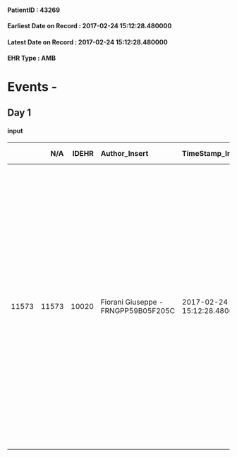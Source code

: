 
#### PatientID : 43269
#### Earliest Date on Record : 2017-02-24 15:12:28.480000
#### Latest Date on Record : 2017-02-24 15:12:28.480000
#### EHR Type : AMB

# Events - 

## Day 1

#### input
|       |    N/A |   IDEHR | Author_Insert                       | TimeStamp_Insert           | EHRType   |   PatientID |   IDDigitalSignDocument | persone_vicine   |   Unnamed: 0_x.1 |   IDANAMNESI_SOCIALE | Patient   | FamigliaAltro   | Paziente_T   | FamigliaAltro_T   |   Non_Rilevabile_x.1 | Note_Non_Rilevabile_x.1   | opt_Problemi   | Note_I                                                                                                                                                                                                                                                                                                                                                                                                                    | ds_note_timori                                                                                                                                                                                                                                          | chk_competenza                                 | opt_paziente_a   | opt_famiglia_a   | opt_adeguatezza   | opt_paziente_solo   | ds_note_con                                                                                                                                                                                                                                                                                                                                                                                                                           | opt_presente_assente   | Presenza_minori   | Caregiver_principale                                                                                                      | opt_capacita         | ds_familiari_coinv   | opt_necessario   | opt_presente   | opt_risorse_ec   | opt_paziente_psi   | opt_Ins_vol   | opt_paziente_ad   | opt_caregiver_ad   | opt_esenzione   | opt_inv_civile   |   invalidita_perc | ds_codice_es   | Needs     | Domestic partnership   | Fragility                    | opt_disponibilita_f   | opt_indennita_acc   | opt_legge   | opt_famiglia_psi   | opt_disponibilit_paz   |
|------:|-------:|--------:|:------------------------------------|:---------------------------|:----------|------------:|------------------------:|:-----------------|-----------------:|---------------------:|:----------|:----------------|:-------------|:------------------|---------------------:|:--------------------------|:---------------|:--------------------------------------------------------------------------------------------------------------------------------------------------------------------------------------------------------------------------------------------------------------------------------------------------------------------------------------------------------------------------------------------------------------------------|:--------------------------------------------------------------------------------------------------------------------------------------------------------------------------------------------------------------------------------------------------------|:-----------------------------------------------|:-----------------|:-----------------|:------------------|:--------------------|:--------------------------------------------------------------------------------------------------------------------------------------------------------------------------------------------------------------------------------------------------------------------------------------------------------------------------------------------------------------------------------------------------------------------------------------|:-----------------------|:------------------|:--------------------------------------------------------------------------------------------------------------------------|:---------------------|:---------------------|:-----------------|:---------------|:-----------------|:-------------------|:--------------|:------------------|:-------------------|:----------------|:-----------------|------------------:|:---------------|:----------|:-----------------------|:-----------------------------|:----------------------|:--------------------|:------------|:-------------------|:-----------------------|
| 11573 |  11573 |   10020 | Fiorani Giuseppe - FRNGPP59B05F205C | 2017-02-24 15:12:28.480000 | AMB       |       43269 |                  663561 | N/A              |             5357 |                 3460 | Si#1      | Si#1            | No#0         | Si#1              |                    0 | NR                        | No#0           | Il pz √® informato della malattia e della sua progressione,ma sembra ignaro della gravit√†. La moglie ,secondo la figlia Raffaella √® propensa a continuare le cure ,in realt√† consistenti in trasfusioni di emazie concentrate settimanali. I due figli Raffaella e Gaspare sono inclini ad un percorso di sole cure palliative,educati in questo dai sanitari ospedalieri e dal MMG che ha chiesto l'attivazione Vidas | La figlia ricorda che l'assistenza generale del pz √® a carico della moglie Anna ,la quale ha 87 anni,seppure lucida e orientata,sembra dimostrare difficolt√† correlate all'et√† avanzata.I figli comunque sono ben presenti e di supporto ai genitori | competenza/capacit√† assistenziale caregiver#0 | Indefinite#2     | Congruenti#1     | Si#1              | No#0                | Il pz vive con la moglie Anna di aa 87,la quale √® in discrete condizioni di salute,lucida e orientata. Due figli fuori casa,ma di supporto importante:Raffaella, laureata in matematica,la quale vive in provincia di Mantova e Gaspare,a sua volta laureato in informatica e dipendente dell'ATM,il quale vive a Gorgonzola. I figli stanno cercando di inserire una persona a pagamento per aiutare la mamma nella gestione del pz | Presente#1             | No#0              | La moglie per gli aspetti assistenziali e i due figli per i rapporti con i sanitari. Il figlio Gaspare ha la legge 104/92 | Non incrementabile#2 | I due figli          | Si#1             | No#0           | Adeguate#1       | No#0               | No#0          | Totale#2          | Totale#2           | Si#1            | Si#1             |               100 | IC14           | Clinici#0 | Coniuge/Convivente#0   | sovraccarico assistenziale#4 | Da verificare#2       | Si#1                | Si#1        | No#0               | Da verificare#2        |


